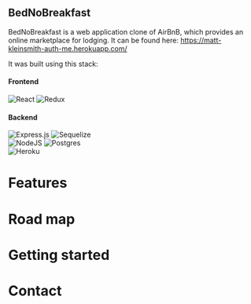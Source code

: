 ## BedNoBreakfast

BedNoBreakfast is a web application clone of AirBnB, which provides an online marketplace for lodging. It can be found here: https://matt-kleinsmith-auth-me.herokuapp.com/

It was built using this stack:

#### Frontend

![React](https://img.shields.io/badge/react-%2320232a.svg?style=for-the-badge&logo=react&logoColor=%2361DAFB)
![Redux](https://img.shields.io/badge/redux-%23593d88.svg?style=for-the-badge&logo=redux&logoColor=white)

#### Backend

![Express.js](https://img.shields.io/badge/express.js-%23404d59.svg?style=for-the-badge&logo=express&logoColor=%2361DAFB)
![Sequelize](https://img.shields.io/badge/Sequelize-blue?style=for-the-badge&logo=Sequelize&logoColor=lightblue)<br/>
![NodeJS](https://img.shields.io/badge/node.js⠀⠀⠀⠀⠀⠀⠀⠀⠀⠀-6DA55F?style=for-the-badge&logo=node.js&logoColor=white)
![Postgres](https://img.shields.io/badge/postgres-%23316192.svg?style=for-the-badge&logo=postgresql&logoColor=white)<br/>
![Heroku](https://img.shields.io/badge/heroku⠀⠀⠀⠀⠀⠀⠀⠀⠀⠀⠀⠀⠀⠀⠀⠀⠀⠀⠀⠀⠀⠀⠀⠀⠀-%23430098.svg?style=for-the-badge&logo=heroku&logoColor=white)

# Features

# Road map

# Getting started

# Contact

